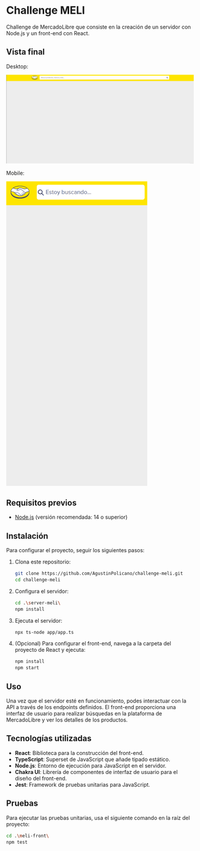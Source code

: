 # Challenge MELI

Challenge de MercadoLibre que consiste en la creación de un servidor con Node.js y un front-end con React.

## Vista final
Desktop:

![Vista previa de la aplicación](./meli-front/src/assets/gifs/meli-desktop.gif) 

Mobile:

![Vista previa de la aplicación](./meli-front/src/assets/gifs/Meli-mobile.gif)

## Requisitos previos

- [Node.js](https://nodejs.org/) (versión recomendada: 14 o superior)

## Instalación

Para configurar el proyecto, seguir los siguientes pasos:

1. Clona este repositorio:
    ```bash
    git clone https://github.com/AgustinPolicano/challenge-meli.git
    cd challenge-meli
    ```

2. Configura el servidor:
    ```bash
    cd .\server-meli\
    npm install
    ```

3. Ejecuta el servidor:
    ```bash
    npx ts-node app/app.ts
    ```

4. (Opcional) Para configurar el front-end, navega a la carpeta del proyecto de React y ejecuta:
    ```bash
    npm install
    npm start
    ```

## Uso

Una vez que el servidor esté en funcionamiento, podes interactuar con la API a través de los endpoints definidos. El front-end proporciona una interfaz de usuario para realizar búsquedas en la plataforma de MercadoLibre y ver los detalles de los productos.

## Tecnologías utilizadas

- **React**: Biblioteca para la construcción del front-end.
- **TypeScript**: Superset de JavaScript que añade tipado estático.
- **Node.js**: Entorno de ejecución para JavaScript en el servidor.
- **Chakra UI**: Librería de componentes de interfaz de usuario para el diseño del front-end.
- **Jest**: Framework de pruebas unitarias para JavaScript.

## Pruebas

Para ejecutar las pruebas unitarias, usa el siguiente comando en la raíz del proyecto:
```bash
cd .\meli-front\
npm test
